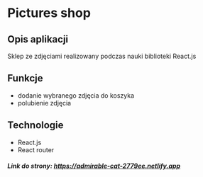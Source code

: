 # Pictures shop



## Opis aplikacji

Sklep ze zdjęciami realizowany podczas nauki biblioteki React.js

## Funkcje

- dodanie wybranego zdjęcia do koszyka
- polubienie zdjęcia



## Technologie 

* React.js
* React router


##### Link do strony: https://admirable-cat-2779ee.netlify.app


